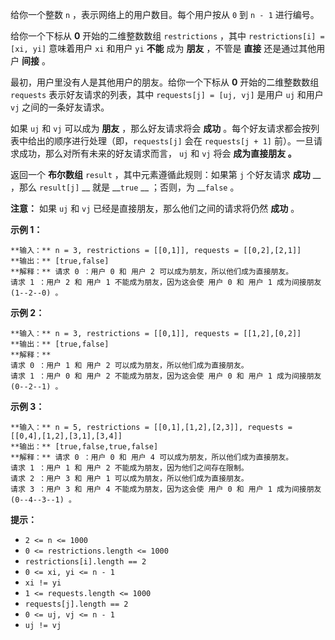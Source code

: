 给你一个整数 `n` ，表示网络上的用户数目。每个用户按从 `0` 到 `n - 1` 进行编号。

给你一个下标从 **0** 开始的二维整数数组 `restrictions` ，其中 `restrictions[i] = [xi, yi]` 意味着用户
`xi` 和用户 `yi` **不能** 成为 **朋友** ，不管是 **直接** 还是通过其他用户 **间接** 。

最初，用户里没有人是其他用户的朋友。给你一个下标从 **0** 开始的二维整数数组 `requests` 表示好友请求的列表，其中 `requests[j]
= [uj, vj]` 是用户 `uj` 和用户 `vj` 之间的一条好友请求。

如果 `uj` 和 `vj` 可以成为 **朋友** ，那么好友请求将会 **成功**
。每个好友请求都会按列表中给出的顺序进行处理（即，`requests[j]` 会在 `requests[j + 1]`
前）。一旦请求成功，那么对所有未来的好友请求而言， `uj` 和 `vj` 将会 **成为直接朋友 。**

返回一个 **布尔数组** `result` ，其中元素遵循此规则：如果第 `j` 个好友请求 **成功** __ ，那么 `result[j]` __
就是 __`true` __ ；否则，为 __`false` 。

**注意：** 如果 `uj` 和 `vj` 已经是直接朋友，那么他们之间的请求将仍然  **成功** 。



**示例 1：**

    
    
    **输入：** n = 3, restrictions = [[0,1]], requests = [[0,2],[2,1]]
    **输出：** [true,false]
    **解释：** 请求 0 ：用户 0 和 用户 2 可以成为朋友，所以他们成为直接朋友。 
    请求 1 ：用户 2 和 用户 1 不能成为朋友，因为这会使 用户 0 和 用户 1 成为间接朋友 (1--2--0) 。
    

**示例 2：**

    
    
    **输入：** n = 3, restrictions = [[0,1]], requests = [[1,2],[0,2]]
    **输出：** [true,false]
    **解释：**
    请求 0 ：用户 1 和 用户 2 可以成为朋友，所以他们成为直接朋友。 
    请求 1 ：用户 0 和 用户 2 不能成为朋友，因为这会使 用户 0 和 用户 1 成为间接朋友 (0--2--1) 。
    

**示例 3：**

    
    
    **输入：** n = 5, restrictions = [[0,1],[1,2],[2,3]], requests = [[0,4],[1,2],[3,1],[3,4]]
    **输出：** [true,false,true,false]
    **解释：** 请求 0 ：用户 0 和 用户 4 可以成为朋友，所以他们成为直接朋友。 
    请求 1 ：用户 1 和 用户 2 不能成为朋友，因为他们之间存在限制。
    请求 2 ：用户 3 和 用户 1 可以成为朋友，所以他们成为直接朋友。 
    请求 3 ：用户 3 和 用户 4 不能成为朋友，因为这会使 用户 0 和 用户 1 成为间接朋友 (0--4--3--1) 。
    



**提示：**

  * `2 <= n <= 1000`
  * `0 <= restrictions.length <= 1000`
  * `restrictions[i].length == 2`
  * `0 <= xi, yi <= n - 1`
  * `xi != yi`
  * `1 <= requests.length <= 1000`
  * `requests[j].length == 2`
  * `0 <= uj, vj <= n - 1`
  * `uj != vj`

